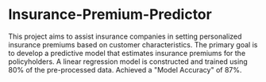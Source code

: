 # Insurance-Premium-Predictor
This project aims  to assist insurance companies in setting personalized insurance premiums based on customer characteristics.
The primary goal is to develop a predictive model that estimates insurance premiums for the policyholders.
A linear regression model is constructed and trained using 80% of the pre-processed data.
Achieved a "Model Accuracy" of 87%.
